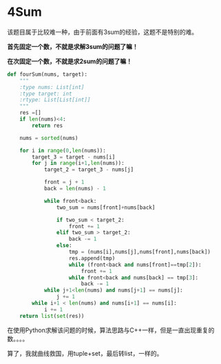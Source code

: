 # 4Sum

该题目属于比较难一种，由于前面有3sum的经验，这题不是特别的难。

**首先固定一个数，不就是求解3sum的问题了嘛！**

**在次固定一个数，不就是求2sum的问题了嘛！**

```python
def fourSum(nums, target):
	"""
	:type nums: List[int]
	:type target: int
	:rtype: List[List[int]]
	"""
	res =[]
	if len(nums)<4:
		return res

	nums = sorted(nums)

	for i in range(0,len(nums)):
		target_3 = target - nums[i]
		for j in range(i+1,len(nums)):
			target_2 = target_3 - nums[j]

			front = j + 1
			back = len(nums) - 1

			while front<back:
				two_sum = nums[front]+nums[back]

				if two_sum < target_2:
					front += 1
				elif two_sum > target_2:
					back -= 1
				else:
					tmp = (nums[i],nums[j],nums[front],nums[back])
					res.append(tmp)
					while (front<back and nums[front]==tmp[2]):
						front += 1
					while front<back and nums[back] == tmp[3]:
						back -= 1
			while j+1<len(nums) and nums[j+1] == nums[j]:
				j += 1
		while i+1 < len(nums) and nums[i+1] == nums[i]:
			i += 1
	return list(set(res))
```



在使用Python求解该问题的时候，算法思路与C++一样，但是一直出现重复的数。。。。

算了，我就曲线救国，用tuple+set，最后转list，一样的。




